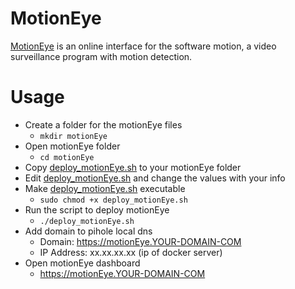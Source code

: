 # MotionEye
[MotionEye](https://github.com/motioneye-project/motioneye) is an online interface for the software motion, a video surveillance program with motion detection.

# Usage
+ Create a folder for the motionEye files 
  + ```mkdir motionEye```
+ Open motionEye folder
  + ```cd motionEye```
+ Copy [deploy_motionEye.sh](deploy_motionEye.sh) to your motionEye folder
+ Edit [deploy_motionEye.sh](deploy_motionEye.sh) and change the values with your info
+ Make [deploy_motionEye.sh](deploy_motionEye.sh) executable
  + ```sudo chmod +x deploy_motionEye.sh```
+ Run the script to deploy motionEye
  + ```./deploy_motionEye.sh```
+ Add domain to pihole local dns
  + Domain: https://motionEye.YOUR-DOMAIN-COM
  + IP Address: xx.xx.xx.xx (ip of docker server)
+ Open motionEye dashboard
  + https://motionEye.YOUR-DOMAIN-COM